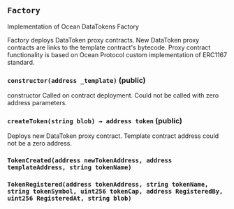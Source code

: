 ## `Factory`



Implementation of Ocean DataTokens Factory

Factory deploys DataToken proxy contracts.
New DataToken proxy contracts are links to the template contract's bytecode. 
Proxy contract functionality is based on Ocean Protocol custom implementation of ERC1167 standard.


### `constructor(address _template)` (public)



constructor
Called on contract deployment. Could not be called with zero address parameters.


### `createToken(string blob) → address token` (public)



Deploys new DataToken proxy contract.
Template contract address could not be a zero address. 



### `TokenCreated(address newTokenAddress, address templateAddress, string tokenName)`





### `TokenRegistered(address tokenAddress, string tokenName, string tokenSymbol, uint256 tokenCap, address RegisteredBy, uint256 RegisteredAt, string blob)`





